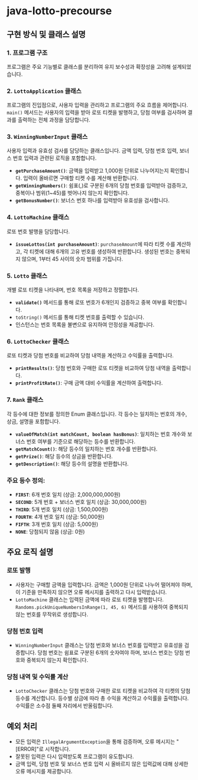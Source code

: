 # java-lotto-precourse

## 구현 방식 및 클래스 설명

### 1. 프로그램 구조
프로그램은 주요 기능별로 클래스를 분리하여 유지 보수성과 확장성을 고려해 설계되었습니다.

### 2. `LottoApplication` 클래스
프로그램의 진입점으로, 사용자 입력을 관리하고 프로그램의 주요 흐름을 제어합니다. `main()` 메서드는 사용자의 입력을 받아 로또 티켓을 발행하고, 당첨 여부를 검사하며 결과를 출력하는 전체 과정을 담당합니다.

### 3. `WinningNumberInput` 클래스
사용자 입력과 유효성 검사를 담당하는 클래스입니다. 금액 입력, 당첨 번호 입력, 보너스 번호 입력과 관련된 로직을 포함합니다.
- **`getPurchaseAmount()`**: 금액을 입력받고 1,000원 단위로 나누어지는지 확인합니다. 입력이 올바르면 구매할 티켓 수를 계산해 반환합니다.
- **`getWinningNumbers()`**: 쉼표(,)로 구분된 6개의 당첨 번호를 입력받아 검증하고, 중복이나 범위(1~45)를 벗어나지 않는지 확인합니다.
- **`getBonusNumber()`**: 보너스 번호 하나를 입력받아 유효성을 검사합니다.

### 4. `LottoMachine` 클래스
로또 번호 발행을 담당합니다.
- **`issueLottos(int purchaseAmount)`**: `purchaseAmount`에 따라 티켓 수를 계산하고, 각 티켓에 대해 6개의 고유 번호를 생성하여 반환합니다. 생성된 번호는 중복되지 않으며, 1부터 45 사이의 숫자 범위를 가집니다.

### 5. `Lotto` 클래스
개별 로또 티켓을 나타내며, 번호 목록을 저장하고 정렬합니다.
- **`validate()`** 메서드를 통해 로또 번호가 6개인지 검증하고 중복 여부를 확인합니다.
- `toString()` 메서드를 통해 티켓 번호를 출력할 수 있습니다.
- 인스턴스는 번호 목록을 불변으로 유지하여 안정성을 제공합니다.

### 6. `LottoChecker` 클래스
로또 티켓과 당첨 번호를 비교하여 당첨 내역을 계산하고 수익률을 출력합니다.
- **`printResults()`**: 당첨 번호와 구매한 로또 티켓을 비교하여 당첨 내역을 출력합니다.
- **`printProfitRate()`**: 구매 금액 대비 수익률을 계산하여 출력합니다.

### 7. `Rank` 클래스
각 등수에 대한 정보를 정의한 Enum 클래스입니다. 각 등수는 일치하는 번호의 개수, 상금, 설명을 포함합니다.
- **`valueOfMatch(int matchCount, boolean hasBonus)`**: 일치하는 번호 개수와 보너스 번호 여부를 기준으로 해당하는 등수를 반환합니다.
- **`getMatchCount()`**: 해당 등수의 일치하는 번호 개수를 반환합니다.
- **`getPrize()`**: 해당 등수의 상금을 반환합니다.
- **`getDescription()`**: 해당 등수의 설명을 반환합니다.

### 주요 등수 정의:
- **`FIRST`**: 6개 번호 일치 (상금: 2,000,000,000원)
- **`SECOND`**: 5개 번호 + 보너스 번호 일치 (상금: 30,000,000원)
- **`THIRD`**: 5개 번호 일치 (상금: 1,500,000원)
- **`FOURTH`**: 4개 번호 일치 (상금: 50,000원)
- **`FIFTH`**: 3개 번호 일치 (상금: 5,000원)
- **`NONE`**: 당첨되지 않음 (상금: 0원)

## 주요 로직 설명

### 로또 발행
- 사용자는 구매할 금액을 입력합니다. 금액은 1,000원 단위로 나누어 떨어져야 하며, 이 기준을 만족하지 않으면 오류 메시지를 출력하고 다시 입력받습니다.
- `LottoMachine` 클래스는 입력된 금액에 따라 로또 티켓을 발행합니다. `Randoms.pickUniqueNumbersInRange(1, 45, 6)` 메서드를 사용하여 중복되지 않는 번호를 무작위로 생성합니다.

### 당첨 번호 입력
- `WinningNumberInput` 클래스는 당첨 번호와 보너스 번호를 입력받고 유효성을 검증합니다. 당첨 번호는 쉼표로 구분된 6개의 숫자여야 하며, 보너스 번호는 당첨 번호와 중복되지 않는지 확인합니다.

### 당첨 내역 및 수익률 계산
- `LottoChecker` 클래스는 당첨 번호와 구매한 로또 티켓을 비교하여 각 티켓의 당첨 등수를 계산합니다. 등수별 상금에 따라 총 수익을 계산하고 수익률을 출력합니다. 수익률은 소수점 둘째 자리에서 반올림합니다.

## 예외 처리
- 모든 입력은 `IllegalArgumentException`을 통해 검증하며, 오류 메시지는 "[ERROR]"로 시작합니다.
- 잘못된 입력은 다시 입력받도록 프로그램이 유도합니다.
- 금액 입력, 당첨 번호 및 보너스 번호 입력 시 올바르지 않은 입력값에 대해 상세한 오류 메시지를 제공합니다.

